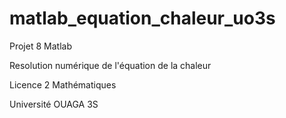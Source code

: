 # matlab_equation_chaleur_uo3s

Projet 8 Matlab

Resolution numérique de l'équation de la chaleur

Licence 2 Mathématiques 

Université OUAGA 3S 


